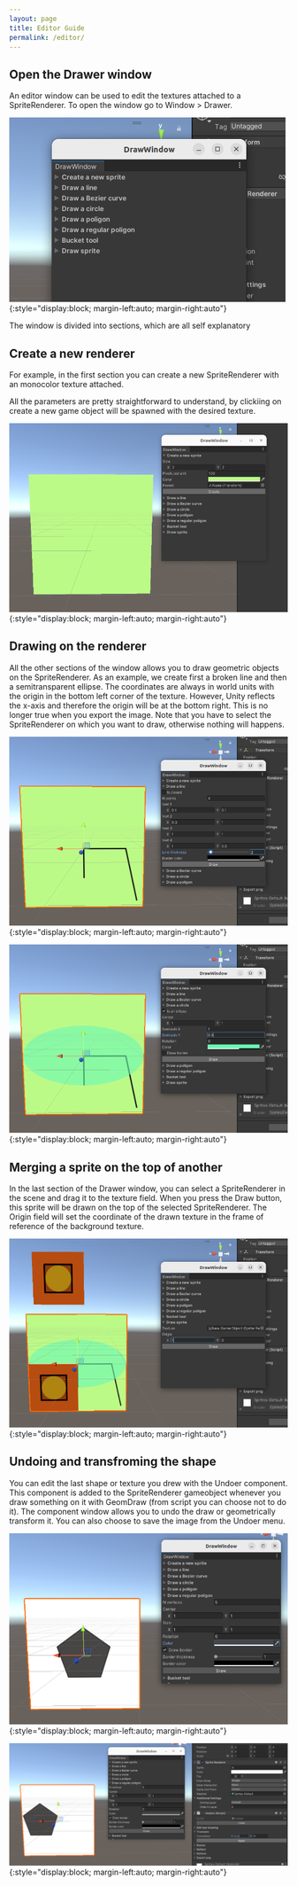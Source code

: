 ```yaml
---
layout: page
title: Editor Guide
permalink: /editor/
---
```



## Open the Drawer window

An editor window can be used to edit the textures attached to a SpriteRenderer.
To open the window go to Window > Drawer.

![drawerOpen](images/drawer_open.png){:style="display:block; margin-left:auto; margin-right:auto"}

The window is divided into sections, which are all self explanatory

## Create a new renderer

For example, in the first section you can create a new SpriteRenderer with an monocolor texture attached.

All the parameters are pretty straightforward to understand, by clickiing on create a new game object will be spawned with the desired texture.

![newSprite](images/drawer_new_sprite.png){:style="display:block; margin-left:auto; margin-right:auto"}

## Drawing on the renderer

All the other sections of the window allows you to draw geometric objects on the SpriteRenderer.
As an example, we create first a broken line and then a semitransparent ellipse. The coordinates are always in world units with the origin in the bottom left corner of the texture. However, Unity reflects the x-axis and therefore the origin will be at the bottom right. This is no longer true when you export the image.
Note that you have to select the SpriteRenderer on which you want to draw, otherwise nothing will happens.

![drawerDraw1](images/drawer_broken_line.png){:style="display:block; margin-left:auto; margin-right:auto"}

![drawerDraw2](images/drawer_ellipse.png){:style="display:block; margin-left:auto; margin-right:auto"}


## Merging a sprite on the top of another

In the last section of the Drawer window, you can select a SpriteRenderer in the scene and drag it to the texture field.
When you press the Draw button, this sprite will be drawn on the top of the selected SpriteRenderer. 
The Origin field will set the coordinate of the drawn texture in the frame of reference of the background texture.

![drawerTexture](images/drawer_sprite.png){:style="display:block; margin-left:auto; margin-right:auto"}

## Undoing and transfroming the shape

You can edit the last shape or texture you drew with the Undoer component.
This component is added to the SpriteRenderer gameobject whenever you draw something on it with GeomDraw (from script you can choose not to do it).
The component window allows you to undo the draw or geometrically transform it.
You can also choose to save the image from the Undoer menu.

![drawerUndoer1](images/drawer_undoer1.png){:style="display:block; margin-left:auto; margin-right:auto"}

![drawerUndoer2](images/drawer_undoer2.png){:style="display:block; margin-left:auto; margin-right:auto"}
